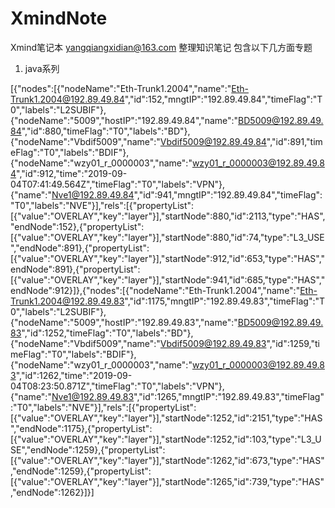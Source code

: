 # XmindNote
Xmind笔记本
yangqiangxidian@163.com
整理知识笔记
包含以下几方面专题
1. java系列 




[{"nodes":[{"nodeName":"Eth-Trunk1.2004","name":"Eth-Trunk1.2004@192.89.49.84","id":152,"mngtIP":"192.89.49.84","timeFlag":"T0","labels":"L2SUBIF"},{"nodeName":"5009","hostIP":"192.89.49.84","name":"BD5009@192.89.49.84","id":880,"timeFlag":"T0","labels":"BD"},{"nodeName":"Vbdif5009","name":"Vbdif5009@192.89.49.84","id":891,"timeFlag":"T0","labels":"BDIF"},{"nodeName":"wzy01_r_0000003","name":"wzy01_r_0000003@192.89.49.84","id":912,"time":"2019-09-04T07:41:49.564Z","timeFlag":"T0","labels":"VPN"},{"name":"Nve1@192.89.49.84","id":941,"mngtIP":"192.89.49.84","timeFlag":"T0","labels":"NVE"}],"rels":[{"propertyList":[{"value":"OVERLAY","key":"layer"}],"startNode":880,"id":2113,"type":"HAS","endNode":152},{"propertyList":[{"value":"OVERLAY","key":"layer"}],"startNode":880,"id":74,"type":"L3_USE","endNode":891},{"propertyList":[{"value":"OVERLAY","key":"layer"}],"startNode":912,"id":653,"type":"HAS","endNode":891},{"propertyList":[{"value":"OVERLAY","key":"layer"}],"startNode":941,"id":685,"type":"HAS","endNode":912}]},{"nodes":[{"nodeName":"Eth-Trunk1.2004","name":"Eth-Trunk1.2004@192.89.49.83","id":1175,"mngtIP":"192.89.49.83","timeFlag":"T0","labels":"L2SUBIF"},{"nodeName":"5009","hostIP":"192.89.49.83","name":"BD5009@192.89.49.83","id":1252,"timeFlag":"T0","labels":"BD"},{"nodeName":"Vbdif5009","name":"Vbdif5009@192.89.49.83","id":1259,"timeFlag":"T0","labels":"BDIF"},{"nodeName":"wzy01_r_0000003","name":"wzy01_r_0000003@192.89.49.83","id":1262,"time":"2019-09-04T08:23:50.871Z","timeFlag":"T0","labels":"VPN"},{"name":"Nve1@192.89.49.83","id":1265,"mngtIP":"192.89.49.83","timeFlag":"T0","labels":"NVE"}],"rels":[{"propertyList":[{"value":"OVERLAY","key":"layer"}],"startNode":1252,"id":2151,"type":"HAS","endNode":1175},{"propertyList":[{"value":"OVERLAY","key":"layer"}],"startNode":1252,"id":103,"type":"L3_USE","endNode":1259},{"propertyList":[{"value":"OVERLAY","key":"layer"}],"startNode":1262,"id":673,"type":"HAS","endNode":1259},{"propertyList":[{"value":"OVERLAY","key":"layer"}],"startNode":1265,"id":739,"type":"HAS","endNode":1262}]}]
